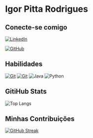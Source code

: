 # Igor Pitta Rodrigues

## Conecte-se comigo
[![LinkedIn](https://img.shields.io/badge/LinkedIn-222?style=for-the-badge&logo=linkedin&logoColor=0E76A8)](https://www.linkedin.com/in/igorrodriguesdev/)

[![GitHub](https://img.shields.io/badge/GitHub-001?logo=github&Color=white)](https://github.com/igorpittarodrigues)


## Habilidades
[![Git](https://img.shields.io/badge/GitHub-black?logo=github&Color=black)](https://github.com/igorpittarodrigues) [![Git](https://img.shields.io/badge/Git-001?logo=git&Color=white)](https://github.com/igorpittarodrigues) ![Java](https://img.shields.io/badge/Java-000?style=for-the-badge&logo=java)
![Python](https://img.shields.io/badge/Python-000?style=for-the-badge&logo=python)


## GitiHub Stats
![Top Langs](https://github-readme-stats-git-masterrstaa-rickstaa.vercel.app/api/top-langs/?username=igorpittarodrigues&bg_color=000&border_color=30A3DC&title_color=E94D5F&text_color=FFF)





## Minhas Contribuições
[![GitHub Streak](https://streak-stats.demolab.com/?user=igorpittarodrigues&theme=bear&background=black&border=30A3DC&dates=FFF)](https://git.io/streak-stats)
